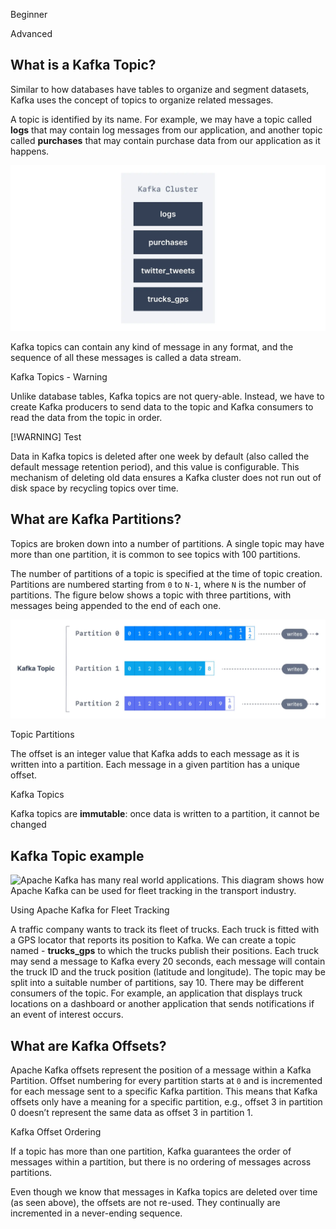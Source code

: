 Beginner

Advanced

What is a Kafka Topic?
----------------------

[](#What-is-a-Kafka-Topic?-0)

Similar to how databases have tables to organize and segment datasets, Kafka uses the concept of topics to organize related messages.

A topic is identified by its name. For example, we may have a topic called **logs** that may contain log messages from our application, and another topic called **purchases** that may contain purchase data from our application as it happens.

![A Kafka Cluster with 4 Topics shown in a diagram](./static/images/Apache_Kafka_Cluster_with_4_topics.webp "Apache Kafka Topics in a Cluster")

Kafka topics can contain any kind of message in any format, and the sequence of all these messages is called a data stream.

Kafka Topics - Warning

Unlike database tables, Kafka topics are not query-able. Instead, we have to create Kafka producers to send data to the topic and Kafka consumers to read the data from the topic in order.

[!WARNING]
Test

Data in Kafka topics is deleted after one week by default (also called the default message retention period), and this value is configurable. This mechanism of deleting old data ensures a Kafka cluster does not run out of disk space by recycling topics over time.

What are Kafka Partitions?
--------------------------

[](#What-are-Kafka-Partitions?-1)

Topics are broken down into a number of partitions. A single topic may have more than one partition, it is common to see topics with 100 partitions.

The number of partitions of a topic is specified at the time of topic creation. Partitions are numbered starting from `0` to `N-1`, where `N` is the number of partitions. The figure below shows a topic with three partitions, with messages being appended to the end of each one.

![Kafka Topics are broken into partitions for improved fault tolerance. This diagram shows a Kafka Topic with 3 partitions and their respective offsets.](./static/images/Kafka_Topics_1.webp "Apache Kafka Topic Partitions")

Topic Partitions

The offset is an integer value that Kafka adds to each message as it is written into a partition. Each message in a given partition has a unique offset.

Kafka Topics

Kafka topics are **immutable**: once data is written to a partition, it cannot be changed

Kafka Topic example
-------------------

[](#Kafka-Topic-example-2)

![Apache Kafka has many real world applications. This diagram shows how Apache Kafka can be used for fleet tracking in the transport industry.](/kafka/_next/image/?url=https%3A%2F%2Fimages.ctfassets.net%2Fo12xgu4mepom%2F30ZTg09ZIeSl2IwQZKwV3K%2Ff9bc9796ddc8cbf69a8bd5ac8fef7acc%2FKafka_Topics_2.png&w=3840&q=75 "Apache Kafka for Fleet Tracking")

Using Apache Kafka for Fleet Tracking

A traffic company wants to track its fleet of trucks. Each truck is fitted with a GPS locator that reports its position to Kafka. We can create a topic named - **trucks\_gps** to which the trucks publish their positions. Each truck may send a message to Kafka every 20 seconds, each message will contain the truck ID and the truck position (latitude and longitude). The topic may be split into a suitable number of partitions, say 10. There may be different consumers of the topic. For example, an application that displays truck locations on a dashboard or another application that sends notifications if an event of interest occurs.

What are Kafka Offsets?
-----------------------

[](#What-are-Kafka-Offsets?-3)

Apache Kafka offsets represent the position of a message within a Kafka Partition. Offset numbering for every partition starts at `0` and is incremented for each message sent to a specific Kafka partition. This means that Kafka offsets only have a meaning for a specific partition, e.g., offset 3 in partition 0 doesn’t represent the same data as offset 3 in partition 1.

Kafka Offset Ordering

If a topic has more than one partition, Kafka guarantees the order of messages within a partition, but there is no ordering of messages across partitions.

Even though we know that messages in Kafka topics are deleted over time (as seen above), the offsets are not re-used. They continually are incremented in a never-ending sequence.